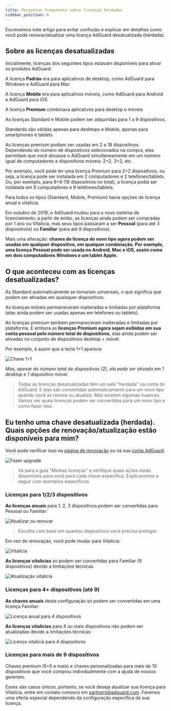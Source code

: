 ```yaml
---
title: Perguntas frequentes sobre licenças herdadas
sidebar_position: 6
---
```


Escrevemos este artigo para evitar confusão e explicar em detalhes como você pode renovar/atualizar uma licença AdGuard desatualizada (herdada).

## Sobre as licenças desatualizadas

Inicialmente, licenças dos seguintes tipos estavam disponíveis para ativar os produtos AdGuard:

A licença **Padrão** era para aplicativos de desktop, como AdGuard para Windows e AdGuard para Mac

A licença **Mobile** era para aplicativos móveis, como AdGuard para Android e AdGuard para iOS

A licença **Premium** combinava aplicativos para desktop e móveis

As licenças Standard e Mobile podem ser adquiridas para 1 a 9 dispositivos.

Standards são válidas apenas para desktops e Mobile, apenas para smartphones e tablets.

As licenças premium podiam ser usadas em 2 a 18 dispositivos. Dependendo do número de dispositivos selecionados na compra, elas permitiam que você ativasse o AdGuard simultaneamente em um número igual de computadores e dispositivos móveis: 2+2, 3+3, etc.

Por exemplo, você pode ter uma licença Premium para 2+2 dispositivos, ou seja, a licença pode ser instalada em 2 computadores e 2 telefones/tablets. Ou, por exemplo, para 9+9 (18 dispositivos no total), a licença podia ser instalada em 9 computadores e 9 telefones/tablets.

Para todos os tipos (Standard, Mobile, Premium) havia opções de licença anual e vitalícia.

Em outubro de 2019, o AdGuard mudou para o novo sistema de licenciamento: a partir de então, as licenças ainda podem ser compradas por 1 ano ou Vitalícia, mas seus tipos passaram a ser **Pessoal** (para até 3 dispositivos) ou **Familiar** (para até 9 dispositivos).

Mais uma alteração: **chaves de licença do novo tipo agora podem ser usadas em qualquer dispositivo, em qualquer combinação. Por exemplo, uma licença Pessoal pode ser usada no Android, Mac e iOS, assim como em dois computadores Windows e um tablet Apple.**

## O que aconteceu com as licenças desatualizadas?

As Standard automaticamente se tornaram universais, o que significa que podem ser ativadas em quaisquer dispositivos.

As licenças móveis permaneceram inalteradas e limitadas por plataforma (elas ainda podem ser usadas apenas em telefones ou tablets).

As licenças premium também permaneceram inalteradas e limitadas por plataforma. E embora as **licenças Premium agora sejam exibidas em sua conta pessoal pelo número total de dispositivos**, elas ainda podem ser ativadas no conjunto de dispositivos desktop + móvel.

Por exemplo, é assim que a tecla 1+1 aparece:

![Chave 1+1](https://cdn.adtidy.org/public/Adguard/kb/newscreenshots/En/General/legacy-licenses/1.outdatedlicenses_en.png)

*Mas, apesar do número total de dispositivos (2), ela pode ser ativada em 1 desktop e 1 dispositivo móvel.*
> Todas as licenças desatualizadas têm um selo "herdada" na conta do AdGuard. E elas são convertidas automaticamente para um novo tipo quando você as renova ou atualiza. Mas existem algumas nuances. Vamos ver quais licenças podem ser convertidas para um novo tipo e como fazer isso.

## Eu tenho uma chave desatualizada (herdada). Quais opções de renovação/atualização estão disponíveis para mim?

Você pode verificar isso na [página de renovação](https://adguard.com/renew.html) ou na sua [conta AdGuard](https://my.adguard.com/main.html):

![Fazer upgrade](https://cdn.adtidy.org/public/Adguard/kb/newscreenshots/En/General/legacy-licenses/2.switch_en.png)
> Vá para a guia "Minhas licenças" e verifique quais ações estão disponíveis para você para cada chave específica. Explicaremos a seguir com exemplos específicos.

### Licenças para 1/2/3 dispositivos

**As licenças anuais** para 1, 2, 3 dispositivos podem ser convertidas para Pessoal ou Familiar:

![Atualizar ou renovar](https://cdn.adtidy.org/public/Adguard/kb/newscreenshots/En/General/legacy-licenses/3.yearly_en.png)
> Escolha com base em quantos dispositivos você precisa proteger.

Em vez de renovação, você pode mudar para Vitalícia:

![Vitalícia](https://cdn.adtidy.org/public/Adguard/kb/newscreenshots/En/General/legacy-licenses/4.lifetime_en.png)

**As licenças vitalícias** só podem ser convertidas para Familiar (9 dispositivos) devido a limitações técnicas:

![Atualização vitalícia](https://cdn.adtidy.org/public/Adguard/kb/newscreenshots/En/General/legacy-licenses/5.lifetimeupgrade_en.png)

### Licenças para 4+ dispositivos (até 9)

**As chaves anuais** desta configuração só podem ser convertidas em uma licença Familiar:

![Licença anual para 4 dispositivos](https://cdn.adtidy.org/public/Adguard/kb/newscreenshots/En/General/legacy-licenses/6.yearly4+devices_en.png)

**As licenças vitalícias** para 4 ou mais dispositivos não podem ser atualizadas devido a limitações técnicas:

![Licença vitalícia para 4 dispositivos](https://cdn.adtidy.org/public/Adguard/kb/newscreenshots/En/General/legacy-licenses/7.lifetime4+devices_en.png)

### Licenças para mais de 9 dispositivos

Chaves premium (5+5 e mais) e chaves personalizadas para mais de 10 dispositivos que você comprou individualmente com a ajuda de nossos gerentes.

Esses são casos únicos, portanto, se você deseja atualizar sua licença para Vitalícia, entre em contato conosco em partners@adguard.com. Faremos uma oferta especial dependendo da configuração específica da sua licença.
